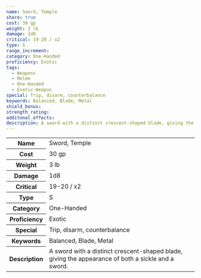```yaml
---
name: Sword, Temple
share: true
cost: 30 gp
weight: 3 lb
damage: 1d8
critical: 19-20 / x2
type: S
range_increment: 
category: One-Handed
proficiency: Exotic
tags:
  - Weapons
  - Melee
  - One-Handed
  - Exotic-Weapon
special: Trip, disarm, counterbalance
keywords: Balanced, Blade, Metal
shield_bonus: 
strength_rating: 
additonal_effects: 
description: A sword with a distinct crescent-shaped blade, giving the appearance of both a sickle and a sword.
---
```

<p><span dir="ltr" style="overflow-x: auto;"><table><tbody><tr><th dir="ltr">Name</th><td dir="ltr">Sword, Temple</td></tr><tr><th dir="ltr">Cost</th><td dir="ltr">30 gp</td></tr><tr><th dir="ltr">Weight</th><td dir="ltr">3 lb</td></tr><tr><th dir="ltr">Damage</th><td dir="ltr">1d8</td></tr><tr><th dir="ltr">Critical</th><td dir="ltr">19-20 / x2</td></tr><tr><th dir="ltr">Type</th><td dir="ltr">S</td></tr><tr><th dir="ltr">Category</th><td dir="ltr">One-Handed</td></tr><tr><th dir="ltr">Proficiency</th><td dir="ltr">Exotic</td></tr><tr><th dir="ltr">Special</th><td dir="ltr">Trip, disarm, counterbalance</td></tr><tr><th dir="ltr">Keywords</th><td dir="ltr">Balanced, Blade, Metal</td></tr><tr><th dir="ltr">Description</th><td dir="ltr">A sword with a distinct crescent-shaped blade, giving the appearance of both a sickle and a sword.</td></tr></tbody></table></span></p>